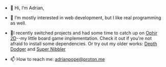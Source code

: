 - 👋 Hi, I’m Adrian, 
- 👀 I’m mostly interested in web development, but I like real programming as well.
- 📎I recently switched projects and had some time to catch up on [Ophir 2D](https://github.com/generalustelaru/ophir-2d)--my little board game implementation. Check it out if you're not afraid to install some dependencies. Or try out my older works: [Depth Dodger](https://github.com/generalustelaru/depth-dodger) and [Super Nibbler](https://github.com/generalustelaru/super-nibbler)

- 📫 How to reach me: adrianpope@proton.me

<!---
generalustelaru/generalustelaru is a ✨ special ✨ repository because its `README.md` (this file) appears on your GitHub profile.
You can click the Preview link to take a look at your changes.
--->
